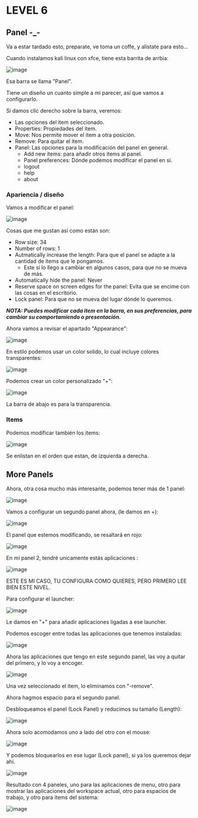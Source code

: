 # LEVEL 6

## Panel -_-

Va a estar tardado esto, preparate, ve toma un coffe, y alistate para esto...

Cuando instalamos kali linux con xfce, tiene esta barrita de arrbia:

![image](https://github.com/Inf0sth/Kali-linux-Custom/assets/106565371/b076a8ff-400b-4f70-9139-ecb3e01eac1d)

Esa barra se llama "Panel".

Tiene un diseño un cuanto simple a mi parecer, así que vamos a configurarlo.

Si damos clic derecho sobre la barra, veremos: 
- Las opciones del item seleccionado.
- Properties: Propiedades del item.
- Move: Nos permite mover el item a otra posición.
- Remove: Para quitar el item.
- Panel: Las opciones para la modificación del panel en general.
	- Add new items: para añadir otros items al panel.
	- Panel preferences: Dónde podemos modificar el panel en sí.
	- logout
	- help
	- about

### Apariencia / diseño

Vamos a modificar el panel:

![image](https://github.com/Inf0sth/Kali-linux-Custom/assets/106565371/e0962cef-1024-4b3c-846f-ad48e91be7f9)

Cosas que me gustan así como están son:
- Row size: 34
- Number of rows: 1
- Autmatically increase the length: Para que el panel se adapte a la cantidad de items que le pongamos.
  - Este sí lo llego a cambiar en algunos casos, para que no se mueva de más.  
- Automatically hide the panel: Never
- Reserve space on screen edges for the panel: Evita que se encime con las cosas en el escritorio.
- Lock panel: Para que no se mueva del lugar dónde lo queremos.

***NOTA: Puedes modificar cada item en la barra, en sus preferencias, para cambiar su comportamiendo o presentación.***

Ahora vamos a revisar el apartado "Appearance":

![image](https://github.com/Inf0sth/Kali-linux-Custom/assets/106565371/3bf23b9f-d6f8-48e9-959a-78ee929f4af0)

En estilo podemos usar un color solido, lo cual incluye colores transparentes:

![image](https://github.com/Inf0sth/Kali-linux-Custom/assets/106565371/4344f9d9-75f0-4a41-a7ce-ad70d3458cd6)

Podemos crear un color personalizado "+":

![image](https://github.com/Inf0sth/Kali-linux-Custom/assets/106565371/805b9a0e-bead-4dc6-bc27-72c7276147f2)

La barra de abajo es para la transparencia.

### Items

Podemos modificar también los items:

![image](https://github.com/Inf0sth/Kali-linux-Custom/assets/106565371/43a325b1-f13a-4e05-bc29-591e7d13e9ed)

Se enlistan en el orden que estan, de izquierda a derecha.

## More Panels

Ahora, otra cosa mucho más interesante, podemos tener más de 1 panel:

![image](https://github.com/Inf0sth/Kali-linux-Custom/assets/106565371/52c38fd1-9a8f-4ca3-bda0-c8e162749f85)

Vamos a configurar un segundo panel ahora, (le damos en +):

![image](https://github.com/Inf0sth/Kali-linux-Custom/assets/106565371/d5d2f42e-6321-4cf2-a960-f06176d286da)

El panel que estemos modificando, se resaltará en rojo:

![image](https://github.com/Inf0sth/Kali-linux-Custom/assets/106565371/218117ce-46dd-4c1c-9d1d-93f966a5a6a9)

En mi panel 2, tendré unicamente estás aplicaciones :

![image](https://github.com/Inf0sth/Kali-linux-Custom/assets/106565371/08008156-9ef3-4fc2-876b-f5d7d54e1526)

ESTE ES MI CASO, TU CONFIGURA COMO QUIERES, PERO PRIMERO LEE BIEN ESTE NIVEL.

Para configurar el launcher:

![image](https://github.com/Inf0sth/Kali-linux-Custom/assets/106565371/2703d0cd-f327-4576-84ee-5980f91050b1)

Le damos en "+" para añadir aplicaciones ligadas a ese launcher.

Podemos escoger entre todas las aplicaciones que tenemos instaladas:

![image](https://github.com/Inf0sth/Kali-linux-Custom/assets/106565371/16867622-c043-4816-b9f4-3259c98d8f35)

Ahora las aplicaciones que tengo en este segundo panel, las voy a quitar del primero, y lo voy a encoger.

![image](https://github.com/Inf0sth/Kali-linux-Custom/assets/106565371/6aa45d28-d6d3-4540-96ab-027b432eb669)

Una vez seleccionado el item, lo eliminamos con "-remove".

Ahora hagmos espacio para el segundo panel.

Desbloqueamos el panel (Lock Panel) y reducimos su tamaño (Length):

![image](https://github.com/Inf0sth/Kali-linux-Custom/assets/106565371/0732525b-a166-4b62-9447-f0f95b0fa5e2)

Ahora solo acomodamos uno a lado del otro con el mouse:

![image](https://github.com/Inf0sth/Kali-linux-Custom/assets/106565371/26040dc9-b0f3-45be-949c-78efbc819eed)

Y podemos bloquearlos en ese lugar (Lock panel), si ya los queremos dejar ahí.

![image](https://github.com/Inf0sth/Kali-linux-Custom/assets/106565371/5ff305b6-12ed-48ba-85f5-fe495e567c72)

Resultado con 4 paneles, uno para las aplicaciones de menu, 
otro para mostrar las aplicaciones del workspace actual, 
otro para espacios de trabajo, y otro para items del sistema:

![image](https://github.com/Inf0sth/Kali-linux-Custom/assets/106565371/ca973f01-cf6e-482b-8dbd-a1562e37a7a4)
